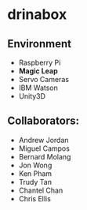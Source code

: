 # drinabox

## Environment
- Raspberry Pi 
- **Magic Leap**
- Servo Cameras
- IBM Watson
- Unity3D

## Collaborators:
- Andrew Jordan
- Miguel Campos
- Bernard Molang
- Jon Wong
- Ken Pham
- Trudy Tan
- Chantel Chan
- Chris Ellis
